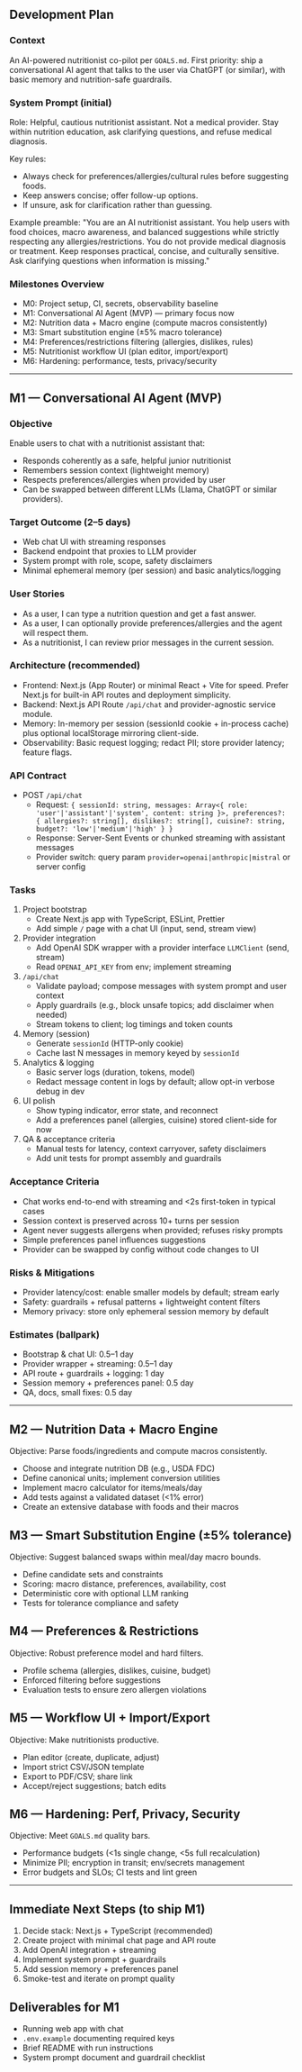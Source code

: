 ## Development Plan

### Context
An AI-powered nutritionist co-pilot per `GOALS.md`. First priority: ship a conversational AI agent that talks to the user via ChatGPT (or similar), with basic memory and nutrition-safe guardrails.

### System Prompt (initial)
Role: Helpful, cautious nutritionist assistant. Not a medical provider. Stay within nutrition education, ask clarifying questions, and refuse medical diagnosis.

Key rules:
- Always check for preferences/allergies/cultural rules before suggesting foods.
- Keep answers concise; offer follow-up options.
- If unsure, ask for clarification rather than guessing.

Example preamble:
"You are an AI nutritionist assistant. You help users with food choices, macro awareness, and balanced suggestions while strictly respecting any allergies/restrictions. You do not provide medical diagnosis or treatment. Keep responses practical, concise, and culturally sensitive. Ask clarifying questions when information is missing."

### Milestones Overview
- M0: Project setup, CI, secrets, observability baseline
- M1: Conversational AI Agent (MVP) — primary focus now
- M2: Nutrition data + Macro engine (compute macros consistently)
- M3: Smart substitution engine (±5% macro tolerance)
- M4: Preferences/restrictions filtering (allergies, dislikes, rules)
- M5: Nutritionist workflow UI (plan editor, import/export)
- M6: Hardening: performance, tests, privacy/security

---

## M1 — Conversational AI Agent (MVP)

### Objective
Enable users to chat with a nutritionist assistant that:
- Responds coherently as a safe, helpful junior nutritionist
- Remembers session context (lightweight memory)
- Respects preferences/allergies when provided by user
- Can be swapped between different LLMs (Llama, ChatGPT or similar providers). 

### Target Outcome (2–5 days)
- Web chat UI with streaming responses
- Backend endpoint that proxies to LLM provider
- System prompt with role, scope, safety disclaimers
- Minimal ephemeral memory (per session) and basic analytics/logging

### User Stories
- As a user, I can type a nutrition question and get a fast answer.
- As a user, I can optionally provide preferences/allergies and the agent will respect them.
- As a nutritionist, I can review prior messages in the current session.


### Architecture (recommended)
- Frontend: Next.js (App Router) or minimal React + Vite for speed. Prefer Next.js for built-in API routes and deployment simplicity.
- Backend: Next.js API Route `/api/chat` and provider-agnostic service module.
- Memory: In-memory per session (sessionId cookie + in-process cache) plus optional localStorage mirroring client-side.
- Observability: Basic request logging; redact PII; store provider latency; feature flags.


### API Contract
- POST `/api/chat`
  - Request: `{ sessionId: string, messages: Array<{ role: 'user'|'assistant'|'system', content: string }>, preferences?: { allergies?: string[], dislikes?: string[], cuisine?: string, budget?: 'low'|'medium'|'high' } }`
  - Response: Server-Sent Events or chunked streaming with assistant messages
  - Provider switch: query param `provider=openai|anthropic|mistral` or server config

### Tasks
1) Project bootstrap
   - Create Next.js app with TypeScript, ESLint, Prettier
   - Add simple `/` page with a chat UI (input, send, stream view)
2) Provider integration
   - Add OpenAI SDK wrapper with a provider interface `LLMClient` (send, stream)
   - Read `OPENAI_API_KEY` from env; implement streaming
3) `/api/chat`
   - Validate payload; compose messages with system prompt and user context
   - Apply guardrails (e.g., block unsafe topics; add disclaimer when needed)
   - Stream tokens to client; log timings and token counts
4) Memory (session)
   - Generate `sessionId` (HTTP-only cookie)
   - Cache last N messages in memory keyed by `sessionId`
5) Analytics & logging
   - Basic server logs (duration, tokens, model)
   - Redact message content in logs by default; allow opt-in verbose debug in dev
6) UI polish
   - Show typing indicator, error state, and reconnect
   - Add a preferences panel (allergies, cuisine) stored client-side for now
7) QA & acceptance criteria
   - Manual tests for latency, context carryover, safety disclaimers
   - Add unit tests for prompt assembly and guardrails

### Acceptance Criteria
- Chat works end-to-end with streaming and <2s first-token in typical cases
- Session context is preserved across 10+ turns per session
- Agent never suggests allergens when provided; refuses risky prompts
- Simple preferences panel influences suggestions
- Provider can be swapped by config without code changes to UI

### Risks & Mitigations
- Provider latency/cost: enable smaller models by default; stream early
- Safety: guardrails + refusal patterns + lightweight content filters
- Memory privacy: store only ephemeral session memory by default

### Estimates (ballpark)
- Bootstrap & chat UI: 0.5–1 day
- Provider wrapper + streaming: 0.5–1 day
- API route + guardrails + logging: 1 day
- Session memory + preferences panel: 0.5 day
- QA, docs, small fixes: 0.5 day

---

## M2 — Nutrition Data + Macro Engine
Objective: Parse foods/ingredients and compute macros consistently.
- Choose and integrate nutrition DB (e.g., USDA FDC)
- Define canonical units; implement conversion utilities
- Implement macro calculator for items/meals/day
- Add tests against a validated dataset (<1% error)
- Create an extensive database with foods and their macros

## M3 — Smart Substitution Engine (±5% tolerance)
Objective: Suggest balanced swaps within meal/day macro bounds.
- Define candidate sets and constraints
- Scoring: macro distance, preferences, availability, cost
- Deterministic core with optional LLM ranking
- Tests for tolerance compliance and safety

## M4 — Preferences & Restrictions
Objective: Robust preference model and hard filters.
- Profile schema (allergies, dislikes, cuisine, budget)
- Enforced filtering before suggestions
- Evaluation tests to ensure zero allergen violations

## M5 — Workflow UI + Import/Export
Objective: Make nutritionists productive.
- Plan editor (create, duplicate, adjust)
- Import strict CSV/JSON template
- Export to PDF/CSV; share link
- Accept/reject suggestions; batch edits

## M6 — Hardening: Perf, Privacy, Security
Objective: Meet `GOALS.md` quality bars.
- Performance budgets (<1s single change, <5s full recalculation)
- Minimize PII; encryption in transit; env/secrets management
- Error budgets and SLOs; CI tests and lint green

---

## Immediate Next Steps (to ship M1)
1) Decide stack: Next.js + TypeScript (recommended)
2) Create project with minimal chat page and API route
3) Add OpenAI integration + streaming
4) Implement system prompt + guardrails
5) Add session memory + preferences panel
6) Smoke-test and iterate on prompt quality

## Deliverables for M1
- Running web app with chat
- `.env.example` documenting required keys
- Brief README with run instructions
- System prompt document and guardrail checklist


